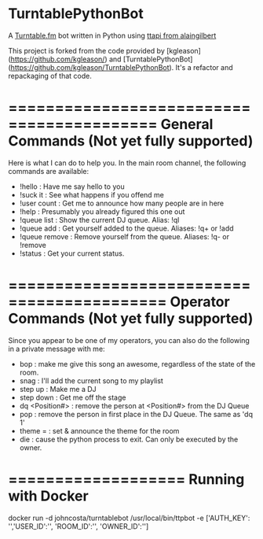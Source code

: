 TurntablePythonBot
==================

A [Turntable.fm](http://turntable.fm) bot written in Python using [ttapi from
alaingilbert](https://github.com/alaingilbert/Turntable-API)

This project is forked from the code provided by [kgleason]
(https://github.com/kgleason/) and [TurntablePythonBot]
(https://github.com/kgleason/TurntablePythonBot).  It's a refactor and
repackaging of that code.

==========================================
General Commands (Not yet fully supported)
==========================================

Here is what I can do to help you. In the main room channel, the following
commands are available:

* !hello : Have me say hello to you
* !suck it : See what happens if you offend me
* !user count : Get me to announce how many people are in here
* !help : Presumably you already figured this one out
* !queue list : Show the current DJ queue. Alias: !ql
* !queue add : Get yourself added to the queue. Aliases: !q+ or !add
* !queue remove : Remove yourself from the queue. Aliases: !q- or !remove
* !status : Get your current status.

===========================================
Operator Commands (Not yet fully supported)
===========================================

Since you appear to be one of my operators, you can also do the following in a
private message with me:

* bop : make me give this song an awesome, regardless of the state of the room.
* snag : I'll add the current song to my playlist
* step up : Make me a DJ
* step down : Get me off the stage
* dq <Position#> : remove the person at <Position#> from the DJ Queue
* pop : remove the person in first place in the DJ Queue. The same as 'dq 1'
* theme = <room theme> : set & announce the theme for the room
* die : cause the python process to exit. Can only be executed by the owner.

===================
Running with Docker
===================
docker run -d johncosta/turntablebot /usr/local/bin/ttpbot -e ['AUTH_KEY': '<authkey>','USER_ID':'<userid>', 'ROOM_ID':'<roomid>', 'OWNER_ID':'<ownerid>']

